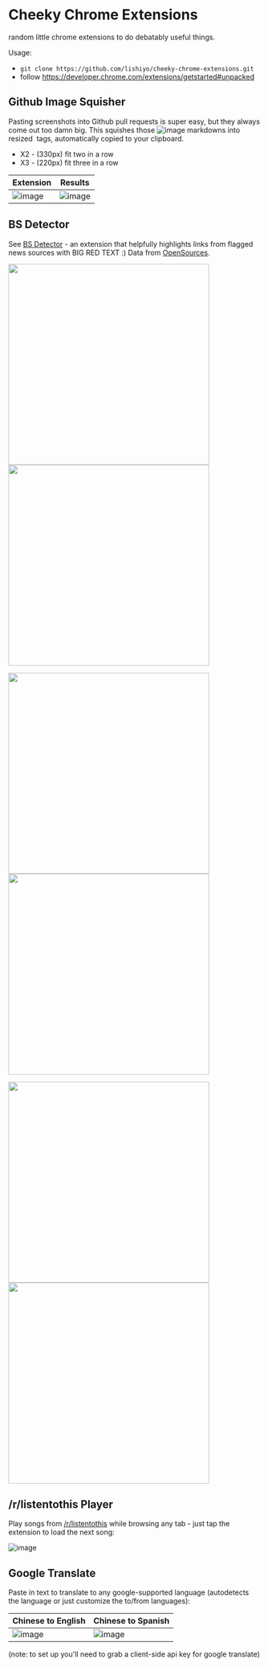 Cheeky Chrome Extensions
=======

random little chrome extensions to do debatably useful things.

Usage: 
- `git clone https://github.com/lishiyo/cheeky-chrome-extensions.git`
- follow https://developer.chrome.com/extensions/getstarted#unpacked

## Github Image Squisher

Pasting screenshots into Github pull requests is super easy, but they always come out too damn big. This squishes those ![image](github-image-url.png) markdowns into resized <image> tags, automatically copied to your clipboard.

- X2 - (330px) fit two in a row
- X3 - (220px) fit three in a row

Extension | Results
--- | ---
![image](https://user-images.githubusercontent.com/7489058/33798667-d569a236-dcea-11e7-9a33-9ac6fe066124.png) | ![image](https://user-images.githubusercontent.com/7489058/33798703-700e6420-dceb-11e7-827e-c6bcb9d36218.png)


## BS Detector

See [BS Detector](https://github.com/lishiyo/bs-detector.git) - an extension that helpfully highlights links from flagged news sources with BIG RED TEXT :) Data from [OpenSources](http://www.opensources.co/).

<img src=https://user-images.githubusercontent.com/7489058/33801535-fd02554a-dd2b-11e7-9345-62f37a48d1fc.png width=400> <img src=https://user-images.githubusercontent.com/7489058/33801476-5f163e92-dd2a-11e7-8c7a-81fc961b1cf3.png width=400> 

<img src=https://user-images.githubusercontent.com/7489058/33801444-538ef826-dd29-11e7-84aa-0cf1720a7cc8.png width=400> <img src=https://user-images.githubusercontent.com/7489058/33801446-5c2ee8ce-dd29-11e7-9e8a-8d5cf6b1e602.png width=400>

<img src=https://user-images.githubusercontent.com/7489058/33801458-844b78cc-dd29-11e7-87c6-a16ec53ff8d1.png width=400> <img src=https://user-images.githubusercontent.com/7489058/33801480-6f79a3be-dd2a-11e7-9820-4435bd70d67f.png width=400>


## /r/listentothis Player

Play songs from [/r/listentothis](https://www.reddit.com/r/listentothis/) while browsing any tab - just tap the extension to load the next song:

![image](https://user-images.githubusercontent.com/7489058/33799920-7952a010-dd03-11e7-90f6-4b855513ca2c.png)


## Google Translate

Paste in text to translate to any google-supported language (autodetects the language or just customize the to/from languages):

Chinese to English | Chinese to Spanish
--- | ---
![image](https://user-images.githubusercontent.com/7489058/33801248-11dddcea-dd23-11e7-8d06-ce76c11ca7b3.png) | ![image](https://user-images.githubusercontent.com/7489058/33801247-05892184-dd23-11e7-8e10-357201683724.png)

(note: to set up you'll need to grab a client-side api key for google translate)

